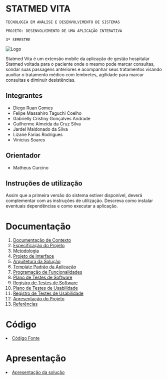 # STATMED VITA

`TECNOLOGIA EM ANÁLISE E DESENVOLVIMENTO DE SISTEMAS`

`PROJETO: DESENVOLVIMENTO DE UMA APLICAÇÃO INTERATIVA`

`3º SEMESTRE`

![Logo](https://github.com/ICEI-PUC-Minas-PMV-ADS/Statmed-Vita/assets/98277143/993132d9-e1ee-4a44-be7b-897247297264)

Statmed Vita é um extensão mobile da aplicação de gestão hospitalar Statmed voltada para o paciente onde o mesmo pode marcar consultas, sondar suas passagens anteriores e acompanhar seus tratamentos visando auxiliar o tratamento médico com lembretes, agilidade para marcar consultas e diminuir desistências.

## Integrantes

* Diego Ruan Gomes
* Felipe Massahiro Taguchi Coelho
* Gabrielly Cristiny Gonçalves Andrade
* Guilherme Almeida da Cruz Silva
* Jardel Maldonado da Silva
* Lizane Farias Rodrigues
* Vinicius Soares

## Orientador

* Matheus Curcino

## Instruções de utilização

Assim que a primeira versão do sistema estiver disponível, deverá complementar com as instruções de utilização. Descreva como instalar eventuais dependências e como executar a aplicação.

# Documentação

<ol>
<li><a href="docs/01-Documentação de Contexto.md"> Documentação de Contexto</a></li>
<li><a href="docs/02-Especificação do Projeto.md"> Especificação do Projeto</a></li>
<li><a href="docs/03-Metodologia.md"> Metodologia</a></li>
<li><a href="docs/04-Projeto de Interface.md"> Projeto de Interface</a></li>
<li><a href="docs/05-Arquitetura da Solução.md"> Arquitetura da Solução</a></li>
<li><a href="docs/06-Template Padrão da Aplicação.md"> Template Padrão da Aplicação</a></li>
<li><a href="docs/07-Programação de Funcionalidades.md"> Programação de Funcionalidades</a></li>
<li><a href="docs/08-Plano de Testes de Software.md"> Plano de Testes de Software</a></li>
<li><a href="docs/09-Registro de Testes de Software.md"> Registro de Testes de Software</a></li>
<li><a href="docs/10-Plano de Testes de Usabilidade.md"> Plano de Testes de Usabilidade</a></li>
<li><a href="docs/11-Registro de Testes de Usabilidade.md"> Registro de Testes de Usabilidade</a></li>
<li><a href="docs/12-Apresentação do Projeto.md"> Apresentação do Projeto</a></li>
<li><a href="docs/13-Referências.md"> Referências</a></li>
</ol>

# Código

<li><a href="src/README.md"> Código Fonte</a></li>

# Apresentação

<li><a href="presentation/README.md"> Apresentação da solução</a></li>
